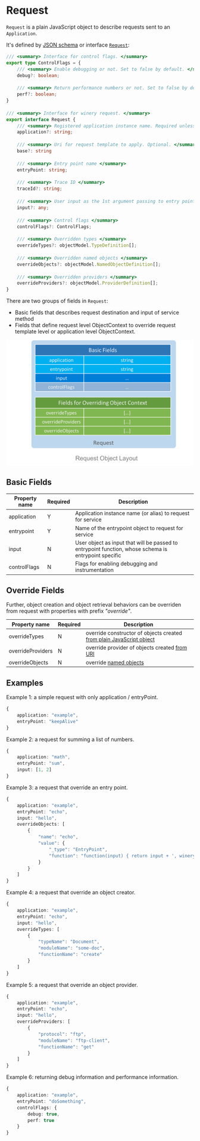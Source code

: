 # Request

`Request` is a plain JavaScript object to describe requests sent to an `Application`.

It's defined by [JSON schema](../../schema/request.schema.json) or interface [`Request`](../../lib/wire.ts):

```ts
/// <summary> Interface for control flags. </summary>
export type ControlFlags = {
    /// <summary> Enable debugging or not. Set to false by default. </summary>
    debug?: boolean;

    /// <summary> Return performance numbers or not. Set to false by default. </summary>
    perf?: boolean;
}

/// <summary> Interface for winery request. </summary>
export interface Request {
    /// <summary> Registered application instance name. Required unless "base" is present. </summary>
    application?: string;

    /// <summary> Uri for request template to apply. Optional. </summary>
    base?: string

    /// <summary> Entry point name </summary>
    entryPoint: string;

    /// <summary> Trace ID </summary>
    traceId?: string;

    /// <summary> User input as the 1st argument passing to entry point function </summary>
    input?: any;

    /// <summary> Control flags </summary>
    controlFlags?: ControlFlags;

    /// <summary> Overridden types </summary>
    overrideTypes?: objectModel.TypeDefinition[];

    /// <summary> Overridden named objects </summary>
    overrideObjects?: objectModel.NamedObjectDefinition[];

    /// <summary> Overridden providers </summary>
    overrideProviders?: objectModel.ProviderDefinition[];
}
```
There are two groups of fields in `Request`: 
- Basic fields that describes request destination and input of service method
- Fields that define request level ObjectContext to override request template level or application level ObjectContext.

![Request Object Layout](../images/request-layout.png)
## Basic Fields
| Property name |  Required | Description                                                                                          |
|---------------|-----------|------------------------------------------------------------------------------------------------------|
| application   | Y         | Application instance name (or alias) to request for service                                          |
| entrypoint    | Y         | Name of the entrypoint object to request for service                                                 |
| input         | N         | User object as input that will be passed to entrypoint function, whose schema is entrypoint specific |
| controlFlags  | N         | Flags for enabling debugging and instrumentation |
 
## Override Fields
Further, object creation and object retrieval behaviors can be overriden from request with properties with prefix *"override"*. 

| Property name     | Required | Description                                                                                                              |
|-------------------|----------|--------------------------------------------------------------------------------------------------------------------------|
| overrideTypes     | N        | override constructor of objects created [from plain JavaScript object](./object-context.md#from-plain-javascript-object) |
| overrideProviders | N        | override provider of objects created [from URI](./object-context.md#from-uri)                                            |
| overrideObjects   | N        | override [named objects](./object-context.md#named-object)                                                               |


## Examples

Example 1: a simple request with only application / entryPoint.
```ts
{
    application: "example",
    entryPoint: "keepAlive"
}
```

Example 2: a request for summing a list of numbers.
```ts
{
    application: "math",
    entryPoint: "sum",
    input: [1, 2]
}
```

Example 3: a request that override an entry point.
```ts
{
    application: "example",
    entryPoint: "echo",
    input: "hello",
    overrideObjects: [
        {
            "name": "echo",
            "value": {
                "_type": "EntryPoint",
                "function": "function(input) { return input + ', winery'; }"
            }
        }
    ]
}
```

Example 4: a request that override an object creator.
```ts
{
    application: "example",
    entryPoint: "echo",
    input: "hello",
    overrideTypes: [
        {
            "typeName": "Document",
            "moduleName": "some-doc",
            "functionName": "create"
        }
    ]
}
```


Example 5: a request that override an object provider.
```ts
{
    application: "example",
    entryPoint: "echo",
    input: "hello",
    overrideProviders: [
        {
            "protocol": "ftp",
            "moduleName": "ftp-client",
            "functionName": "get"
        }
    ]
}
```

Example 6: returning debug information and performance information.
```ts
{
    application: "example",
    entryPoint: "doSomething",
    controlFlags: {
        debug: true,
        perf: true
    }
}
```